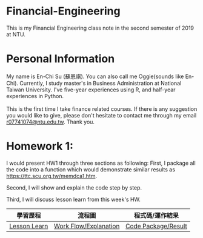# Financial-Engineering

This is my Financial Engineering class note in the second semester of 2019 at NTU.

# Personal Information
My name is En-Chi Su (蘇恩祺). You can also call me Oggie(sounds like En-Chi). Currently, I study master's in Business Administration at National Taiwan University. I've five-year experiences using R, and half-year experiences in Python. <br />
<br />
This is the first time I take finance related courses. If there is any suggestion you would like to give, please don't hesitate to contact me through my email r07741074@ntu.edu.tw. Thank you.

# Homework 1:

I would present HW1 through three sections as following:
First, I package all the code into a function which would demonstrate similar results as https://ttc.scu.org.tw/memdca1.htm.

Second, I will show and explain the code step by step.

Third, I will discuss lesson learn from this week's HW.

|學習歷程|流程圖|程式碼/運作結果|
|-------|------|-------------|
|[Lesson Learn](https://github.com/EnChiSu/Financial-Engineering/blob/master/HW1%20Learning%20Lesson.md)|[Work Flow/Explanation](https://github.com/EnChiSu/Financial-Engineering/blob/master/HW1_Work%20flow.ipynb)|[Code Package/Result](https://github.com/EnChiSu/Financial-Engineering/blob/master/HW1_Package%20code.ipynb)|
